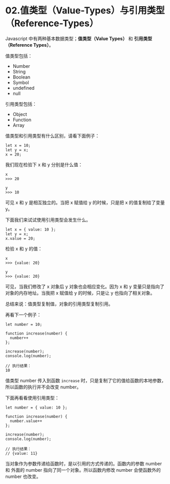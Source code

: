 # 02.值类型（Value-Types）与引用类型（Reference-Types）

Javascript 中有两种基本数据类型；**值类型（Value Types）** 和 **引用类型（Reference Types）**。

值类型包括：
* Number
* String
* Boolean
* Symbol
* undefined
* null

引用类型包括：
* Object
* Function
* Array

值类型和引用类型有什么区别，请看下面例子：
```
let x = 10;
let y = x;
x = 20;
```

我们现在检验下 x 和 y 分别是什么值：
```
x
>>> 20

y
>>> 10
```

可见 x 和 y 是相互独立的。当把 x 赋值给 y 的时候，只是把 x 的值复制给了变量 y。

下面我们来试试使用引用类型会发生什么。

```
let x = { value: 10 };
let y = x;
x.value = 20;
```

检验 x 和 y 的值：
```
x
>>> {value: 20}

y
>>> {value: 20}
```

可见，当我们修改了 x 对象后 y 对象也会相应变化。因为 x 和 y 变量只是指向了对象的内存地址。当我把 x 赋值给 y 的时候，只是让 y 也指向了相关对象。

总结来说：值类型复制值，对象的引用类型复制引用。

再看下一个例子：
```
let number = 10;

function increase(number) {
  number++
};

increase(number);
console.log(number);

// 执行结果：
10
```

值类型 number 传入到函数 ``increase`` 时，只是复制了它的值给函数的本地参数，所以函数的执行并不会改变 number。

下面再看看使用引用类型：
```
let number = { value: 10 };

function increase(number) {
  number.value++
};

increase(number);
console.log(number);

// 执行结果：
// {value: 11}
```

当对象作为参数传递给函数时，是以引用的方式传递的。函数内的参数 number 和 外面的 number 指向了同一个对象。所以函数内修改 number 会使函数外的 number 也改变。
